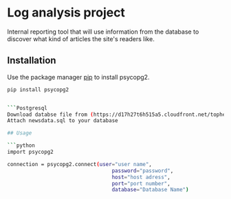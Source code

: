 
# Log analysis project

Internal reporting tool that will use information from the database to discover what kind of articles the site's readers like.

## Installation

Use the package manager [pip](https://pip.pypa.io/en/stable/) to install psycopg2.

```bash
pip install psycopg2


```Postgresql
Download databse file from (https://d17h27t6h515a5.cloudfront.net/topher/2016/August/57b5f748_newsdata/newsdata.zip).
Attach newsdata.sql to your database

## Usage

```python
import psycopg2

connection = psycopg2.connect(user="user name",
                                  password="password",
                                  host="host adress",
                                  port="port number",
                                  database="Database Name")

